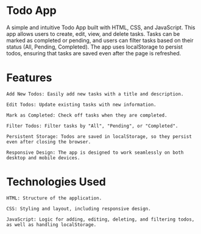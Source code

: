 # Todo App

A simple and intuitive Todo App built with HTML, CSS, and JavaScript. This app allows users to create, edit, view, and delete tasks. Tasks can be marked as completed or pending, and users can filter tasks based on their status (All, Pending, Completed). The app uses localStorage to persist todos, ensuring that tasks are saved even after the page is refreshed.
# Features

    Add New Todos: Easily add new tasks with a title and description.

    Edit Todos: Update existing tasks with new information.

    Mark as Completed: Check off tasks when they are completed.

    Filter Todos: Filter tasks by "All", "Pending", or "Completed".

    Persistent Storage: Todos are saved in localStorage, so they persist even after closing the browser.

    Responsive Design: The app is designed to work seamlessly on both desktop and mobile devices.

# Technologies Used

    HTML: Structure of the application.

    CSS: Styling and layout, including responsive design.

    JavaScript: Logic for adding, editing, deleting, and filtering todos, as well as handling localStorage.

